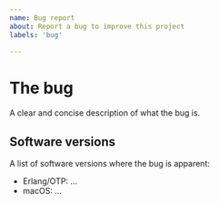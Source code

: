 ```yaml
---
name: Bug report
about: Report a bug to improve this project
labels: 'bug'

---
```


# The bug

A clear and concise description of what the bug is.

## Software versions

A list of software versions where the bug is apparent:

* Erlang/OTP: ...
* macOS: ...
